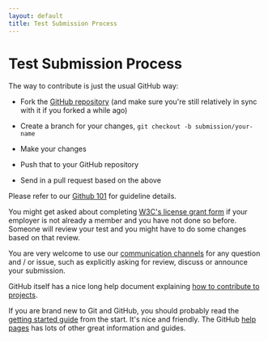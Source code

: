```yaml
---
layout: default
title: Test Submission Process
---
```


# Test Submission Process

The way to contribute is just the usual GitHub way: 

* Fork the [GitHub repository][1] (and make sure you're still relatively in
sync with it if you forked a while ago) 

* Create a branch for your changes, `git checkout -b submission/your-name`

* Make your changes

* Push that to your GitHub repository

* Send in a pull request based on the above

Please refer to our [Github 101][2] for guideline details.

You might get asked about completing [W3C's license grant form][3] if your
employer is not already a member and you have not done so before. Someone
will review your test and you might have to do some changes based on that
review. 

You are very welcome to use our [communication channels][4] for any question
and / or issue, such as explicitly asking for review, discuss or announce
your submission.

GitHub itself has a nice long help document explaining [how to contribute to
projects][5].

If you are brand new to Git and GitHub, you should probably read the [getting
started guide][6] from the start. It's nice and friendly. The GitHub [help
pages][7] has lots of other great information and guides.

[1]: https://github.com/w3c/web-platform-tests/
[2]: ./github-101.html
[3]: http://www.w3.org/2002/09/wbs/1/testgrants2-200409/
[4]: /communication-channels.html
[5]: https://help.github.com/articles/fork-a-repo
[6]: https://help.github.com/articles/set-up-git
[7]: https://help.github.com/
